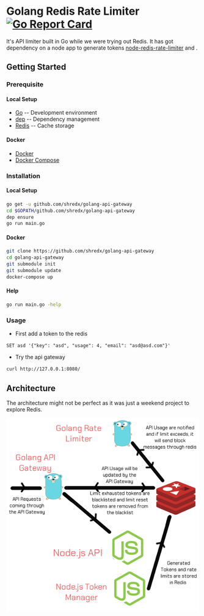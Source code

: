 # Golang Redis Rate Limiter [![Go Report Card](https://goreportcard.com/badge/github.com/shredx/golang-api-gateway)](https://goreportcard.com/report/github.com/shredx/golang-api-gateway)

It's API limiter built in Go while we were trying out Redis.
It has got dependency on a node app to generate tokens [node-redis-rate-limiter](https://github.com/shredx/node-redis-rate-limiter)
and [](https://github.com/shredx/golang-redis-rate-limiter).


## Getting Started

### Prerequisite
#### Local Setup
* [Go](https://golang.org/doc/install) -- Development environment
* [dep](https://golang.github.io/dep/docs/installation.html) -- Dependency management
* [Redis](https://redis.io/download) -- Cache storage

#### Docker
* [Docker](https://www.docker.com/products/docker-desktop)
* [Docker Compose](https://docs.docker.com/compose/install/)

### Installation
#### Local Setup
```sh
go get -u github.com/shredx/golang-api-gateway
cd $GOPATH/github.com/shredx/golang-api-gateway
dep ensure
go run main.go
```
#### Docker
```sh
git clone https://github.com/shredx/golang-api-gateway
cd golang-api-gateway
git submodule init
git submodule update
docker-compose up
```

#### Help
```sh
go run main.go -help
```
### Usage
* First add a token to the redis
```redis-cli
SET asd '{"key": "asd", "usage": 4, "email": "asd@asd.com"}'
```
* Try the api gateway
```sh
curl http://127.0.0.1:8080/
```

## Architecture
The architecture might not be perfect as it was just a weekend project to explore Redis.

![Architecture](https://github.com/shredx/golang-redis-rate-limiter/raw/master/.github/architecture.png)
